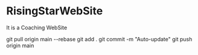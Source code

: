 # RisingStarWebSite
It is a Coaching WebSite


git pull origin main --rebase
git add .
git commit -m "Auto-update"
git push origin main
